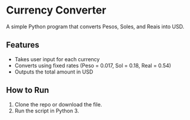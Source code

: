# Currency Converter

A simple Python program that converts Pesos, Soles, and Reais into USD.  

## Features
- Takes user input for each currency
- Converts using fixed rates (Peso = 0.017, Sol = 0.18, Real = 0.54)
- Outputs the total amount in USD

## How to Run
1. Clone the repo or download the file.
2. Run the script in Python 3.
